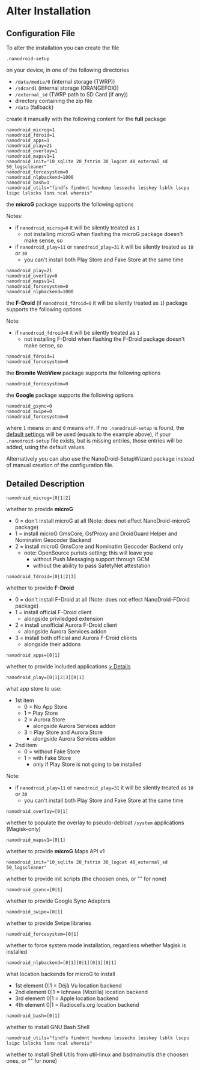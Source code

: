 # Alter Installation

## Configuration File

To alter the installation you can create the file

`.nanodroid-setup`

on your device, in one of the following directories

* `/data/media/0` (internal storage (TWRP))
* `/sdcard1` (internal storage (ORANGEFOX))
* `/external_sd` (TWRP path to SD Card (if any))
* directory containing the zip file
* `/data` (fallback)

create it manually with the following content for the **full** package

```
nanodroid_microg=1
nanodroid_fdroid=1
nanodroid_apps=1
nanodroid_play=21
nanodroid_overlay=1
nanodroid_mapsv1=1
nanodroid_init="10_sqlite 20_fstrim 30_logcat 40_external_sd 50_logscleaner"
nanodroid_forcesystem=0
nanodroid_nlpbackend=1000
nanodroid_bash=1
nanodroid_utils="findfs findmnt hexdump lessecho lesskey lsblk lscpu lsipc lslocks lsns ncal whereis"
```

the **microG** package supports the following options

Notes:
* if `nanodroid_microg=0` it will be silently treated as `1`
  * not installing microG when flashing the microG package doesn't make sense, so
* if `nanodroid_play=11` or  `nanodroid_play=31` it will be silently treated as `10` or `30`
  * you can't install both Play Store and Fake Store at the same time

```
nanodroid_play=21
nanodroid_overlay=0
nanodroid_mapsv1=1
nanodroid_forcesystem=0
nanodroid_nlpbackend=1000
```

the **F-Droid** (if `nanodroid_fdroid=0` it will be silently treated as `1`) package supports the following options

Note:
* if `nanodroid_fdroid=0` it will be silently treated as `1`
  * not installing F-Droid when flashing the F-Droid package doesn't make sense, so

```
nanodroid_fdroid=1
nanodroid_forcesystem=0
```

the **Bromite WebView** package supports the following options

```
nanodroid_forcesystem=0
```

the **Google** package supports the following options

```
nanodroid_gsync=0
nanodroid_swipe=0
nanodroid_forcesystem=0
```

where `1` means `on` and `0` means `off`. If no `.nanodroid-setup` is found, the [default settings](.nanodroid-setup) will be used (equals to the example above), if your `.nanodroid-setup` file exists, but is missing entries, those entries will be added, using the default values.

Alternatively you can also use the NanoDroid-SetupWizard package instead of manual creation of the configuration file.

## Detailed Description

`nanodroid_microg=[0|1|2]`

whether to provide **microG**

* 0 = don't install microG at all (Note: does not effect NanoDroid-microG package)
* 1 = install microG GmsCore, GsfProxy and DroidGuard Helper and Nominatim Geocoder Backend
* 2 = install microG GmsCore and Nominatim Geocoder Backend only
  * note: OpenSource purists setting; this will leave you
      * without Push Messaging support through GCM
      * without the ability to pass SafetyNet attestation

`nanodroid_fdroid=[0|1|2|3]`

whether to provide **F-Droid**

* 0 = don't install F-Droid at all (Note: does not effect NanoDroid-FDroid package)
* 1 = install official F-Droid client
  * alongside priviledged extension
* 2 = install unofficial Aurora F-Droid client
  * alongside Aurora Services addon
* 3 = install both official and Aurora F-Droid clients
  * alongside their addons

`nanodroid_apps=[0|1]`

whether to provide included applications [> Details](doc/Applications.md)

`nanodroid_play=[0|1|2|3][0|1]`

what app store to use:
* 1st item
  * 0 = No App Store
  * 1 = Play Store
  * 2 = Aurora Store
      * alongside Aurora Services addon
  * 3 = Play Store and Aurora Store
      * alongside Aurora Services addon
* 2nd item
  * 0 = without Fake Store
  * 1 = with Fake Store
       * only if Play Store is not going to be installed

Note:
* if `nanodroid_play=11` or  `nanodroid_play=31` it will be silently treated as `10` or `30`
  * you can't install both Play Store and Fake Store at the same time

`nanodroid_overlay=[0|1]`

whether to populate the overlay to pseudo-debloat `/system` applications (Magisk-only)

`nanodroid_mapsv1=[0|1]`

whether to provide **microG** Maps API v1

`nanodroid_init="10_sqlite 20_fstrim 30_logcat 40_external_sd 50_logscleaner"`

whether to provide init scripts (the choosen ones, or "" for none)

`nanodroid_gsync=[0|1]`

whether to provide Google Sync Adapters

`nanodroid_swipe=[0|1]`

whether to provide Swipe libraries

`nanodroid_forcesystem=[0|1]`

whether to force system mode installation, regardless whether Magisk is installed

`nanodroid_nlpbackend=[0|1][0|1][0|1][0|1]`

what location backends for microG to install
* 1st element 0|1 = Déjà Vu location backend
* 2nd element 0|1 = Ichnaea (Mozilla) location backend
* 3rd element 0|1 = Apple location backend
* 4th element 0|1 = Radiocells.org location backend

`nanodroid_bash=[0|1]`

whether to install GNU Bash Shell

`nanodroid_utils="findfs findmnt hexdump lessecho lesskey lsblk lscpu lsipc lslocks lsns ncal whereis"`

whether to install Shell Utils from util-linux and bsdmainutils (the choosen ones, or "" for none)
